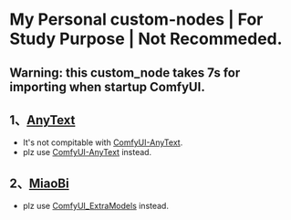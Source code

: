 # My Personal custom-nodes | For Study Purpose | Not Recommeded.

## Warning: this custom_node takes 7s for importing when startup ComfyUI.

## 1、[AnyText](./AnyText/README.md) 
- It's not compitable with [ComfyUI-AnyText](https://github.com/zmwv823/ComfyUI-AnyText).
- plz use [ComfyUI-AnyText](https://github.com/zmwv823/ComfyUI-AnyText) instead.

## 2、[MiaoBi](./MiaoBi/README.md)
- plz use [ComfyUI_ExtraModels](https://github.com/city96/ComfyUI_ExtraModels) instead.